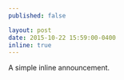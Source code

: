```yaml
---
published: false

layout: post
date: 2015-10-22 15:59:00-0400
inline: true
---
```


A simple inline announcement.
